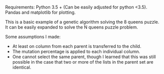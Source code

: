 Requirements: Python 3.5 + (Can be easily adjusted for python <3.5). 
Pandas and matplotlib for plotting. 

This is a basic example of a genetic algorithm solving the 8 queens puzzle.
It can be easily expanded to solve the N queens puzzle problem.

Some assumptions I made:

- At least on column from each parent is transferred to the child.
- The mutation percentage is applied to each individual column.
- One cannot select the same parent, though I learned that this was still possible
in the case that two or more of the lists in the parent set are identical.
